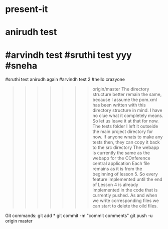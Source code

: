 # present-it
# anirudh test
#arvindh test
#sruthi test
yyy
#sneha
=======
#sruthi test
anirudh again
#arvindh test 2
#hello crazyone

>>>>>>> origin/master
The directory structure better remain the same, because I assume the pom.xml has been written with this directory structure in mind.
I have no clue what it completely means. So let us leave it at that for now.
The tests folder I left it outseide the main project directory for now. If anyone wnats to make any tests then, they can copy it back to the src directory
The webapp is currently the same as the webapp for the COnference central application
Each file remains as it is from the beginning of lesson 5. So every feature implemented until the end of Lesson 4 is already implemented in the code that is currently pushed.
As and when we write corresponding files we can start to delete the oild files.


Git commands:
git add *
git commit -m "commit comments"
git push -u origin master
